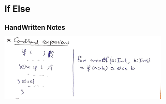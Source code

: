 # If Else

## HandWritten Notes
<p align="center">
<img src="./1.jpg" alt="Page 1" width="800"/>
<p\>
